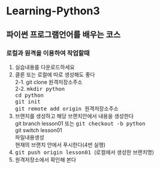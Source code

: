 # Learning-Python3

## 파이썬 프로그램언어를 배우는 코스

### 로컬과 원격을 이용하여 작업할때
1. 실습내용를 다운로드하세요
2. 클론 또는 로컬에 따로 생성해도 좋다  
  2-1. git clone 원격저장소주소  
  2-2. 
        <kbd>mkdir python</kbd>  
        <kbd>cd python</kbd>   
        <kbd>git init</kbd>   
        <kbd>git remote add origin 원격저장소주소 </kbd>   
3. 브랜치를 생성하고 해당 브랜치안에서 내용을 생성한다  
     git branch lesson01  또는 <kbd>git checkout -b python  </kbd>    
     git switch lesson01   
     파일내용생성   
     현재의 브랜치 안에서 푸시한다(4번 실행)   
4. <kbd> git push origin lesson01 </kbd> (로컬에서 생성한 브랜치명)   
5. 원격저장소에서 확인해 본다   
